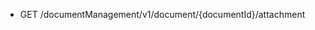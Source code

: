 <!--
    ATTENTION: This file was generated via gradle!
               Do NOT manually edit this file! Any such changes will be overwritten!
-->

* GET /documentManagement/v1/document/{documentId}/attachment
